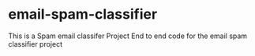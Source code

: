# email-spam-classifier
This is a Spam email classifer Project
End to end code for the email spam classifier project

